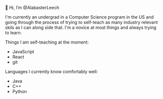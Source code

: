 👋 Hi, I’m @AlabasterLeech

I'm currently an undergrad in a Computer Science program in the US and going through the process of trying to self-teach as many industry relevant skils
as I can along side that. I'm a novice at most things and always trying to learn.

Things I am self-teaching at the moment: 
- JavaScript
- React
- git

Languages I currently know comfortably well:
- Java
- C++
- Python
